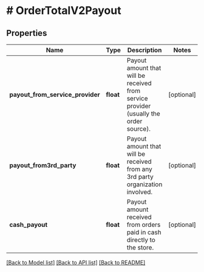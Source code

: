 # # OrderTotalV2Payout

## Properties

Name | Type | Description | Notes
------------ | ------------- | ------------- | -------------
**payout_from_service_provider** | **float** | Payout amount that will be received from service provider (usually the order source). | [optional]
**payout_from3rd_party** | **float** | Payout amount that will be received from any 3rd party organization involved. | [optional]
**cash_payout** | **float** | Payout amount received from orders paid in cash directly to the store. | [optional]

[[Back to Model list]](../../README.md#models) [[Back to API list]](../../README.md#endpoints) [[Back to README]](../../README.md)
